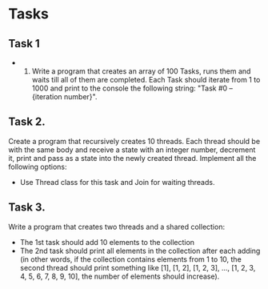 ﻿# Tasks

## Task 1
- 1. Write a program that creates an array of 100 Tasks, runs them and waits till all of them are completed. Each Task should iterate from 1 to 1000 and print to the console the following string:
"Task #0 – {iteration number}".

## Task 2. 
Create a program that recursively creates 10 threads. Each thread should be with the same body and receive a state with an integer number, decrement it, print and pass as a state into the newly created thread. Implement all the following options:
- Use Thread class for this task and Join for waiting threads.

## Task 3.
Write a program that creates two threads and a shared collection:
- The 1st task should add 10 elements to the collection
- The 2nd task should print all elements in the collection after each adding (in other words, if the collection contains elements from 1 to 10, the second thread should print something like [1], [1, 2], [1, 2, 3], …, [1, 2, 3, 4, 5, 6, 7, 8, 9, 10], the number of elements should increase).
